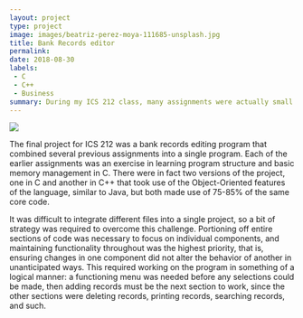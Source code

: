 ```yaml
---
layout: project
type: project
image: images/beatriz-perez-moya-111685-unsplash.jpg
title: Bank Records editor
permalink:
date: 2018-08-30
labels:
 - C
 - C++
 - Business
summary: During my ICS 212 class, many assignments were actually small portions of a larger assignment, which ended up being the final project for the class, a customer records editing program for a bank.
---
```


<img class="bank" src="bank.jpg">

The final project for ICS 212 was a bank records editing program that combined several previous assignments into a single program. Each of the earlier assignments was an exercise in learning program structure and basic memory management in C. There were in fact two versions of the project, one in C and another in C++ that took use of the Object-Oriented features of the language, similar to Java, but both made use of 75-85% of the same core code.

It was difficult to integrate different files into a single project, so a bit of strategy was required to overcome this challenge. Portioning off entire sections of code was necessary to focus on individual components, and maintaining functionality throughout was the highest priority, that is, ensuring changes in one component did not alter the behavior of another in unanticipated ways. This required working on the program in something of a logical manner: a functioning menu was needed before any selections could be made, then adding records must be the next section to work, since the other sections were deleting records, printing records, searching records, and such.
